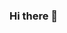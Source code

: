 ### Hi there 👋

<!--
**aks7816/aks7816** is a ✨ _special_ ✨ repository because its `README.md` (this file) appears on your GitHub profile.

[Screenshot 2023-06-17 105228](https://github.com/aks7816/aks7816/assets/88150790/5299a62c-992e-4384-8c2c-a205f0c734ea)


-->
